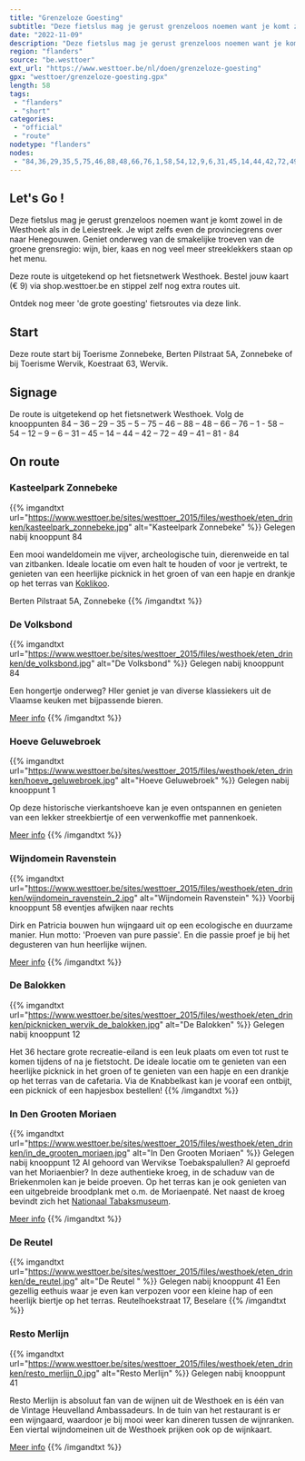 ```yaml
---
title: "Grenzeloze Goesting"
subtitle: "Deze fietslus mag je gerust grenzeloos noemen want je komt zowel in de Westhoek als in de Leiestreek"
date: "2022-11-09"
description: "Deze fietslus mag je gerust grenzeloos noemen want je komt zowel in de Westhoek als in de Leiestreek"
region: "flanders"
source: "be.westtoer"
ext_url: "https://www.westtoer.be/nl/doen/grenzeloze-goesting"
gpx: "westtoer/grenzeloze-goesting.gpx"
length: 58
tags:
 - "flanders"
 - "short"
categories:
 - "official"
 - "route"
nodetype: "flanders"
nodes:
 - "84,36,29,35,5,75,46,88,48,66,76,1,58,54,12,9,6,31,45,14,44,42,72,49,41,81,84"
---
```


## Let's Go ! 

Deze fietslus mag je gerust grenzeloos noemen want je komt zowel in de Westhoek als in de Leiestreek. Je wipt zelfs even de provinciegrens over naar Henegouwen. Geniet onderweg van de smakelijke troeven van de groene grensregio: wijn, bier, kaas en nog veel meer streeklekkers staan op het menu. 

Deze route is uitgetekend op het fietsnetwerk Westhoek. Bestel jouw kaart (€ 9) via shop.westtoer.be en stippel zelf nog extra routes uit. 

Ontdek nog meer 'de grote goesting' fietsroutes via deze link.

## Start

Deze route start bij Toerisme Zonnebeke, Berten Pilstraat 5A, Zonnebeke of bij Toerisme Wervik, Koestraat 63, Wervik.

## Signage

De route is uitgetekend op het fietsnetwerk Westhoek. Volg de knooppunten 84 – 36 – 29 – 35 – 5 – 75 – 46 – 88 – 48 – 66 – 76 – 1 - 58 – 54 – 12 – 9 – 6 – 31 – 45 – 14 – 44 – 42 – 72 – 49 – 41 – 81 - 84

## On route

### Kasteelpark Zonnebeke

{{% imgandtxt url="https://www.westtoer.be/sites/westtoer_2015/files/westhoek/eten_drinken/kasteelpark_zonnebeke.jpg" alt="Kasteelpark Zonnebeke" %}}
Gelegen nabij knooppunt 84

Een mooi wandeldomein me vijver, archeologische tuin, dierenweide en tal van zitbanken. Ideale locatie om even halt te houden of voor je vertrekt, te genieten van een heerlijke picknick in het groen of van een hapje en drankje op het terras van [Koklikoo](/nl/eten-drinken/koklikoo).

Berten Pilstraat 5A, Zonnebeke
{{% /imgandtxt %}}

### De Volksbond

{{% imgandtxt url="https://www.westtoer.be/sites/westtoer_2015/files/westhoek/eten_drinken/de_volksbond.jpg" alt="De Volksbond" %}}
Gelegen nabij knooppunt 84

Een hongertje onderweg?
	HIer geniet je van diverse klassiekers uit de Vlaamse keuken met bijpassende bieren.

[Meer info](/nl/eten-drinken/de-volksbond)
{{% /imgandtxt %}}

### Hoeve Geluwebroek

{{% imgandtxt url="https://www.westtoer.be/sites/westtoer_2015/files/westhoek/eten_drinken/hoeve_geluwebroek.jpg" alt="Hoeve Geluwebroek" %}}
Gelegen nabij knooppunt 1

Op deze historische vierkantshoeve kan je even ontspannen en genieten van een lekker streekbiertje of een verwenkoffie met pannenkoek.

[Meer info](/nl/eten-drinken/hoeve-geluwebroek)
{{% /imgandtxt %}}

### Wijndomein Ravenstein

{{% imgandtxt url="https://www.westtoer.be/sites/westtoer_2015/files/westhoek/eten_drinken/wijndomein_ravenstein_2.jpg" alt="Wijndomein Ravenstein" %}}
Voorbij knooppunt 58 eventjes afwijken naar rechts

Dirk en Patricia bouwen hun wijngaard uit op een ecologische en duurzame manier. Hun motto: 'Proeven van pure passie'. En die passie proef je bij het degusteren van hun heerlijke wijnen.

[Meer info](/nl/eten-drinken/wijndomein-ravenstein)
{{% /imgandtxt %}}

### De Balokken

{{% imgandtxt url="https://www.westtoer.be/sites/westtoer_2015/files/westhoek/eten_drinken/picknicken_wervik_de_balokken.jpg" alt="De Balokken" %}}
Gelegen nabij knooppunt 12

Het 36 hectare grote recreatie-eiland is een leuk plaats om even tot rust te komen tijdens of na je fietstocht. De ideale locatie om te genieten van een heerlijke picknick in het groen of te genieten van een hapje en een drankje op het terras van de cafetaria. Via de Knabbelkast kan je vooraf een ontbijt, een picknick of een hapjesbox bestellen!
{{% /imgandtxt %}}

### In Den Grooten Moriaen

{{% imgandtxt url="https://www.westtoer.be/sites/westtoer_2015/files/westhoek/eten_drinken/in_de_grooten_moriaen.jpg" alt="In Den Grooten Moriaen" %}}
Gelegen nabij knooppunt 12
Al gehoord van Wervikse Toebakspalullen? Al geproefd van het Moriaenbier? In deze authentieke kroeg, in de schaduw van de Briekenmolen kan je beide proeven. Op het terras kan je ook genieten van een uitgebreide broodplank met o.m. de Moriaenpaté. Net naast de kroeg bevindt zich het [Nationaal Tabaksmuseum](/nl/doen/nationaal-tabaksmuseum).

[Meer info](/nl/eten-drinken/den-grooten-moriaen)
{{% /imgandtxt %}}

### De Reutel 

{{% imgandtxt url="https://www.westtoer.be/sites/westtoer_2015/files/westhoek/eten_drinken/de_reutel.jpg" alt="De Reutel " %}}
Gelegen nabij knooppunt 41
Een gezellig eethuis waar je even kan verpozen voor een kleine hap of een heerlijk biertje op het terras.
Reutelhoekstraat 17, Beselare
{{% /imgandtxt %}}

### Resto Merlijn

{{% imgandtxt url="https://www.westtoer.be/sites/westtoer_2015/files/westhoek/eten_drinken/resto_merlijn_0.jpg" alt="Resto Merlijn" %}}
Gelegen nabij knooppunt 41

Resto Merlijn is absoluut fan van de wijnen uit de Westhoek en is één van de Vintage Heuvelland Ambassadeurs. In de tuin van het restaurant is er een wijngaard, waardoor je bij mooi weer kan dineren tussen de wijnranken. Een viertal wijndomeinen uit de Westhoek prijken ook op de wijnkaart.

[Meer info](/nl/eten-drinken/merlijn)
{{% /imgandtxt %}}


